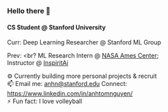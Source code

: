 ### Hello there 👋

#### CS Student @ Stanford University 
Curr:
Deep Learning Researcher @ Stanford ML Group

Prev: <br?
ML Research Intern @ [NASA Ames Center](https://www.nasa.gov/ames);<br>
Instructor @ [InspiritAi](https://www.inspiritai.com/)

⚙️ Currently building more personal projects & recruit <br>
📫 Email me: anhn@stanford.edu  Connect: https://www.linkedin.com/in/anhtomnguyen/  <br>
⚡️ Fun fact: I love volleyball <br>

